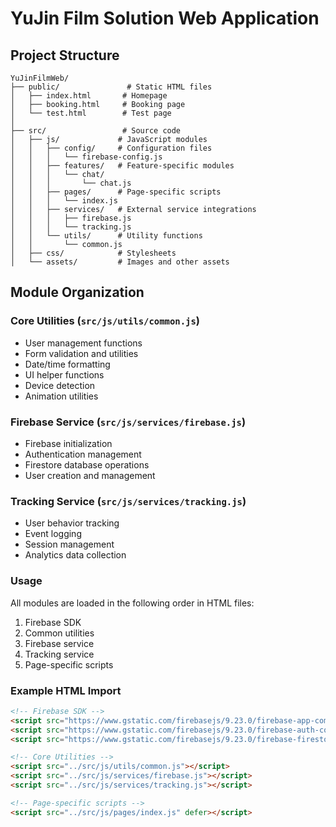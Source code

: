 # YuJin Film Solution Web Application

## Project Structure

```
YuJinFilmWeb/
├── public/               # Static HTML files
│   ├── index.html       # Homepage
│   ├── booking.html     # Booking page
│   └── test.html        # Test page
│
├── src/                 # Source code
│   ├── js/             # JavaScript modules
│   │   ├── config/     # Configuration files
│   │   │   └── firebase-config.js
│   │   ├── features/   # Feature-specific modules
│   │   │   └── chat/
│   │   │       └── chat.js
│   │   ├── pages/      # Page-specific scripts
│   │   │   └── index.js
│   │   ├── services/   # External service integrations
│   │   │   ├── firebase.js
│   │   │   └── tracking.js
│   │   └── utils/      # Utility functions
│   │       └── common.js
│   ├── css/            # Stylesheets
│   └── assets/         # Images and other assets
```

## Module Organization

### Core Utilities (`src/js/utils/common.js`)
- User management functions
- Form validation and utilities
- Date/time formatting
- UI helper functions
- Device detection
- Animation utilities

### Firebase Service (`src/js/services/firebase.js`)
- Firebase initialization
- Authentication management
- Firestore database operations
- User creation and management

### Tracking Service (`src/js/services/tracking.js`)
- User behavior tracking
- Event logging
- Session management
- Analytics data collection

### Usage

All modules are loaded in the following order in HTML files:
1. Firebase SDK
2. Common utilities
3. Firebase service
4. Tracking service
5. Page-specific scripts

### Example HTML Import
```html
<!-- Firebase SDK -->
<script src="https://www.gstatic.com/firebasejs/9.23.0/firebase-app-compat.js"></script>
<script src="https://www.gstatic.com/firebasejs/9.23.0/firebase-auth-compat.js"></script>
<script src="https://www.gstatic.com/firebasejs/9.23.0/firebase-firestore-compat.js"></script>

<!-- Core Utilities -->
<script src="../src/js/utils/common.js"></script>
<script src="../src/js/services/firebase.js"></script>
<script src="../src/js/services/tracking.js"></script>

<!-- Page-specific scripts -->
<script src="../src/js/pages/index.js" defer></script>
```